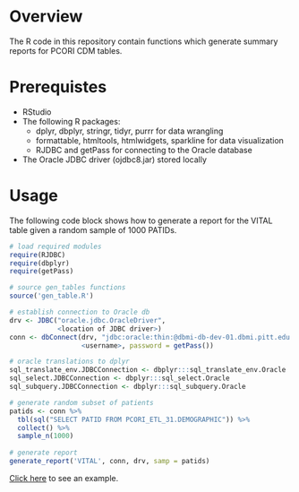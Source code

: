 # Overview

The R code in this repository contain functions which generate summary reports 
for PCORI CDM tables.

# Prerequistes 

* RStudio
* The following R packages:
    * dplyr, dbplyr, stringr, tidyr, purrr for data wrangling
    * formattable, htmltools, htmlwidgets, sparkline for data visualization
    * RJDBC and getPass for connecting to the Oracle database
* The Oracle JDBC driver (ojdbc8.jar) stored locally

# Usage

The following code block shows how to generate a report for the VITAL table given 
a random sample of 1000 PATIDs.

```r
# load required modules
require(RJDBC)
require(dbplyr)
require(getPass)

# source gen_tables functions
source('gen_table.R')

# establish connection to Oracle db
drv <- JDBC("oracle.jdbc.OracleDriver",
            <location of JDBC driver>)
conn <- dbConnect(drv, "jdbc:oracle:thin:@dbmi-db-dev-01.dbmi.pitt.edu:1521:dbmi02",
                  <username>, password = getPass())

# oracle translations to dplyr
sql_translate_env.JDBCConnection <- dbplyr:::sql_translate_env.Oracle
sql_select.JDBCConnection <- dbplyr:::sql_select.Oracle
sql_subquery.JDBCConnection <- dbplyr:::sql_subquery.Oracle

# generate random subset of patients
patids <- conn %>%
  tbl(sql("SELECT PATID FROM PCORI_ETL_31.DEMOGRAPHIC")) %>%
  collect() %>%
  sample_n(1000)
  
# generate report
generate_report('VITAL', conn, drv, samp = patids)
```

[Click here](VITAL.html) to see an example.